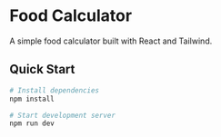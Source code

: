 # Food Calculator

A simple food calculator built with React and Tailwind.

## Quick Start

```bash
# Install dependencies
npm install

# Start development server
npm run dev
```
